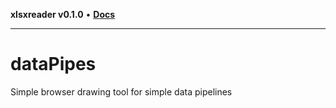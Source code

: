 **xlsxreader v0.1.0** • [**Docs**](globals.md)

***

# dataPipes
Simple browser drawing tool for simple data pipelines
